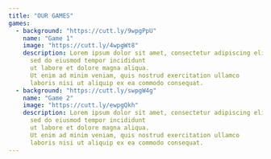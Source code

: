 ```yaml
---
title: "OUR GAMES"
games:
  - background: "https://cutt.ly/9wpgPpU"
    name: "Game 1"
    image: "https://cutt.ly/4wpgWt8"
    description: Lorem ipsum dolor sit amet, consectetur adipiscing elit,
      sed do eiusmod tempor incididunt
      ut labore et dolore magna aliqua.
      Ut enim ad minim veniam, quis nostrud exercitation ullamco
      laboris nisi ut aliquip ex ea commodo consequat.
  - background: "https://cutt.ly/swpgW4g"
    name: "Game 2"
    image: "https://cutt.ly/ewpgQkh"
    description: Lorem ipsum dolor sit amet, consectetur adipiscing elit,
      sed do eiusmod tempor incididunt
      ut labore et dolore magna aliqua.
      Ut enim ad minim veniam, quis nostrud exercitation ullamco
      laboris nisi ut aliquip ex ea commodo consequat.
---
```


